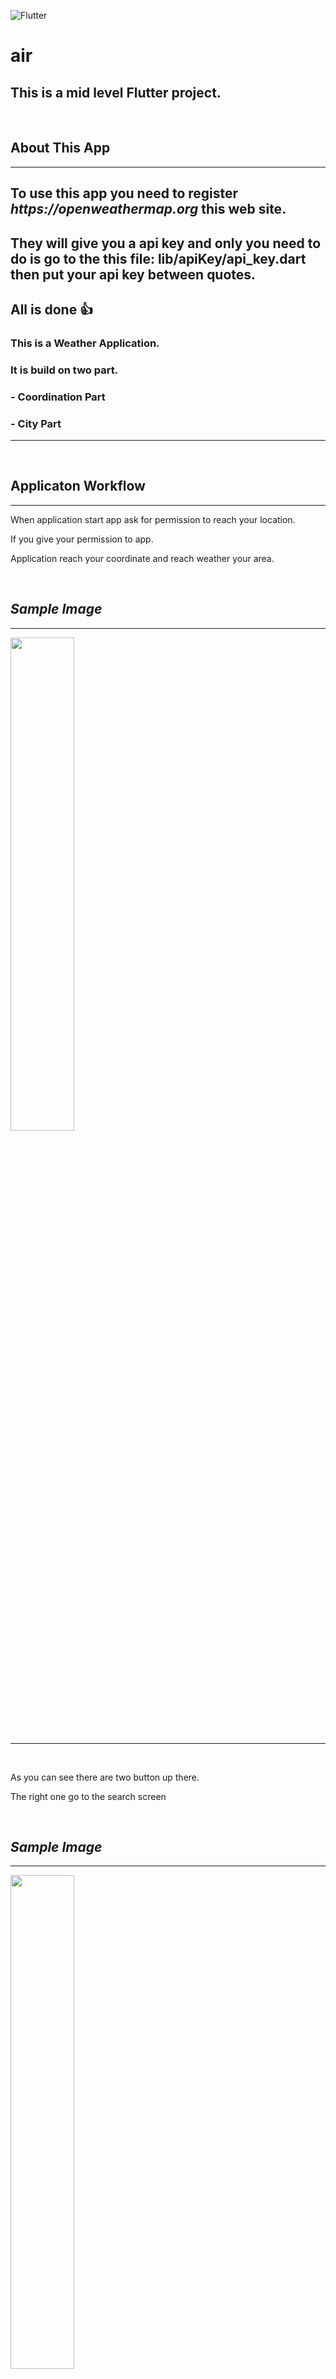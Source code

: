 ![Flutter](./mpic/flutter.png)

# **air**

## This is a mid level Flutter project.

<br>

## **About This App**

---

## To use this app you need to register _https://openweathermap.org_ this web site.

## They will give you a api key and only you need to do is go to the this file: lib/apiKey/api_key.dart then put your api key between quotes.

## All is done 👍

### This is a Weather Application.

### It is build on two part.

### - Coordination Part

### - City Part

---

<br>

## **Applicaton Workflow**

---

When application start app ask for permission to reach your location.

If you give your permission to app.

Application reach your coordinate and reach weather your area.

<br>

## **_Sample Image_**

---

<img src="./mpic/example2.png" style="width:45%">

---

<br>

As you can see there are two button up there.

The right one go to the search screen

<br>

## **_Sample Image_**

---

<img src="./mpic/example3.png" style="width:45%">

---

As you see there is a search field.

You can click Get Weather button then it will give you city weather you typed.

<br>

## **_Sample Image_**

---

<img src="./mpic/example1.png" style="width:45%">

---

<br>

## If you type rubbish or keep it blank then it will give you this screen

<br>

## **_Sample Image_**

---

<img src="./mpic/example4.png" style="width:45%">

---

<br>

If you click the button on the left.

It will reach your coordinate and it will give you the weather where you are.

<br>

## **_Sample Image_**

---

<img src="./mpic/example2.png" style="width:45%">

---

<br>
